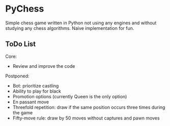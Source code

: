 # PyChess

Simple chess game written in Python not using any engines and without studying any chess algorithms. Naive implementation for fun.

## ToDo List
Core:
  - Review and improve the code

Postponed:
  - Bot: prioritize castling
  - Ability to play for black
  - Promotion options (currently Queen is the only option)
  - En passant move
  - Threefold repetition: draw if the same position occurs three times during the game
  - Fifty-move rule: draw by 50 moves without captures and pawn moves

  